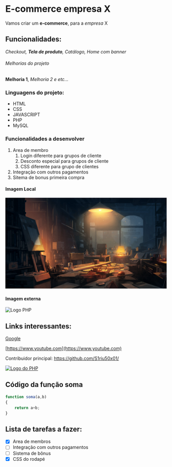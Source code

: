 # E-commerce empresa X

Vamos criar um **e-commerce**, para a *empresa* X 

## Funcionalidades:

_Checkout, **Tela de produto**, Catálogo, Home com banner_

###### Melhorias do projeto

__Melhoria 1__, _Melhoria 2 e etc..._

### Linguagens do projeto:

* HTML
* CSS
* JAVASCRIPT
* PHP
* MySQL

### Funcionalidades a desenvolver

1. Area de membro
    1. Login diferente para grupos de cliente
    2. Desconto especial para grupos de cliente
    3. CSS diferente para grupo de clientes
2. Integração com outros pagamentos
3. Sitema de bonus primeira compra

#### Imagem Local

![Wallpaper](img/fzgoafcfpqo81.png)

#### Imagem externa

![Logo PHP](https://logos-download.com/wp-content/uploads/2016/09/PHP_logo.png)

## Links interessantes:

[Google](https://www.google.com/)

[https://www.youtube.com](https://www.youtube.com)

Contribuidor principal: https://github.com/S1riu50x01/

[![Logo do PHP](https://logos-download.com/wp-content/uploads/2016/09/PHP_logo.png)](https://github.com/S1riu50x01/)

## Código da função soma

```javascript
function soma(a,b)
{
    return a+b;
}
```

## Lista de tarefas a fazer:

- [x] Area de membros
- [ ] Integração com outros pagamentos
- [ ] Sistema de bônus
- [x] CSS do rodapé